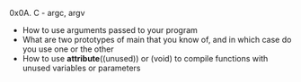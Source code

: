 0x0A. C - argc, argv
 - How to use arguments passed to your program
 - What are two prototypes of main that you know of, and in which case do you use one or the other
 - How to use __attribute__((unused)) or (void) to compile functions with unused variables or parameters
